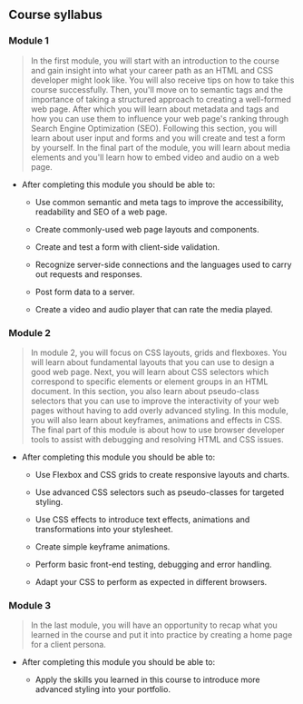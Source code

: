 ## Course syllabus

### Module 1

> In the first module,  you will start with an introduction to the course and gain insight into what your career path as an HTML and CSS developer might look like. You will also receive tips on how to take this course successfully. Then, you'll move on to semantic tags and the importance of taking a structured approach to creating a well-formed web page. After which you will learn about metadata and tags and how you can use them to influence your web page's ranking through Search Engine Optimization (SEO). Following this section, you will learn about user input and forms and you will create and test a form by yourself. In the final part of the module, you will learn about media elements and you'll learn how to embed video and audio on a web page.  

- After completing this module you should be able to: 

    - Use common semantic and meta tags to improve the accessibility, readability and SEO of a web page.

    - Create commonly-used web page layouts and components.   

    - Create and test a form with client-side validation.   

    - Recognize server-side connections and the languages used to carry out requests and responses.  

    - Post form data to a server. 

    - Create a video and audio player that can rate the media played. 

### Module 2

> In module 2, you will focus on CSS layouts, grids and flexboxes. You will learn about fundamental layouts that you can use to design a good web page. Next, you will learn about CSS selectors which correspond to specific elements or element groups in an HTML document. In this section, you also learn about pseudo-class selectors that you can use to improve the interactivity of your web pages without having to add overly advanced styling. In this module, you will also learn about keyframes, animations and effects in CSS. The final part of this module is about how to use browser developer tools to assist with debugging and resolving HTML and CSS issues.

- After completing this module you should be able to:

   -  Use Flexbox and CSS grids to create responsive layouts and charts. 

    - Use advanced CSS selectors such as pseudo-classes for targeted styling. 

   -  Use CSS effects to introduce text effects, animations and transformations into your stylesheet. 

    - Create simple keyframe animations.  

   -  Perform basic front-end testing, debugging and error handling.   

    - Adapt your CSS to perform as expected in different browsers. 

### Module 3

> In the last module, you will have an opportunity to recap what you learned in the course and put it into practice by creating a home page for a client persona.

- After completing this module you should be able to:

   -  Apply the skills you learned in this course to introduce more advanced styling into your portfolio. 
